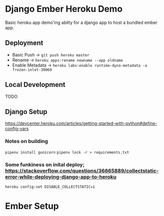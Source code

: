 # Django Ember Heroku Demo
Basic heroku app demo'ing abilty for a django app to host a bundled ember app. 

## Deployment 

- Basic Push -> `git push heroku master`
- Rename -> `heroku apps:rename newname --app oldname`
- Enable Metadata -> `heroku labs:enable runtime-dyno-metadata -a frozen-inlet-30069`

## Local Development
TODO

## Django Setup
https://devcenter.heroku.com/articles/getting-started-with-python#define-config-vars

### Notes on building 

`pipenv install gunicorn`
`pipenv lock -r > requirements.txt`

### Some funkiness on inital deploy; https://stackoverflow.com/questions/36665889/collectstatic-error-while-deploying-django-app-to-heroku
`heroku config:set DISABLE_COLLECTSTATIC=1`


# Ember Setup


